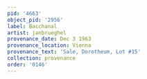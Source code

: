 ```yaml
---
pid: '4663'
object_pid: '2956'
label: Bacchanal
artist: janbrueghel
provenance_date: Dec 3 1963
provenance_location: Vienna
provenance_text: 'Sale, Dorotheum, Lot #15'
collection: provenance
order: '0146'
---
```

